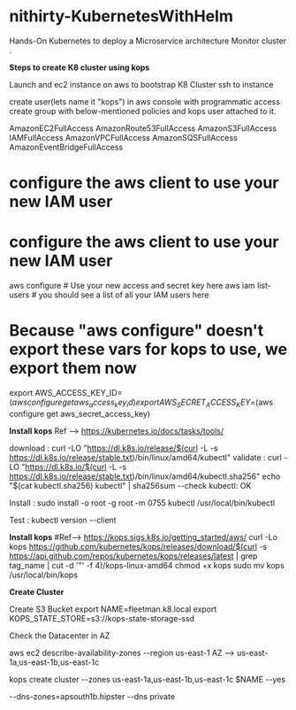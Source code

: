 # nithirty-KubernetesWithHelm
Hands-On  Kubernetes to deploy a Microservice architecture  Monitor cluster .



**Steps to create K8 cluster using kops**

Launch and ec2 instance on aws to bootstrap K8 Cluster
ssh to instance




create user(lets name it "kops") in aws console with programmatic access
create group with below-mentioned policies and kops user attached to it.

AmazonEC2FullAccess
AmazonRoute53FullAccess
AmazonS3FullAccess
IAMFullAccess
AmazonVPCFullAccess
AmazonSQSFullAccess
AmazonEventBridgeFullAccess

# configure the aws client to use your new IAM user
# configure the aws client to use your new IAM user
aws configure           # Use your new access and secret key here
aws iam list-users      # you should see a list of all your IAM users here

# Because "aws configure" doesn't export these vars for kops to use, we export them now
export AWS_ACCESS_KEY_ID=$(aws configure get aws_access_key_id)
export AWS_SECRET_ACCESS_KEY=$(aws configure get aws_secret_access_key)


**Install kops** 
Ref --> https://kubernetes.io/docs/tasks/tools/ 

download :
curl -LO "https://dl.k8s.io/release/$(curl -L -s https://dl.k8s.io/release/stable.txt)/bin/linux/amd64/kubectl"
validate :
curl -LO "https://dl.k8s.io/$(curl -L -s https://dl.k8s.io/release/stable.txt)/bin/linux/amd64/kubectl.sha256"
echo "$(cat kubectl.sha256)  kubectl" | sha256sum --check
kubectl: OK

Install :
sudo install -o root -g root -m 0755 kubectl /usr/local/bin/kubectl

Test :
kubectl version --client

**Install kops** 
#Ref--> https://kops.sigs.k8s.io/getting_started/aws/
curl -Lo kops https://github.com/kubernetes/kops/releases/download/$(curl -s https://api.github.com/repos/kubernetes/kops/releases/latest | grep tag_name | cut -d '"' -f 4)/kops-linux-amd64
chmod +x kops
sudo mv kops /usr/local/bin/kops


**Create Cluster**

Create S3 Bucket
export NAME=fleetman.k8.local
export KOPS_STATE_STORE=s3://kops-state-storage-ssd


Check the Datacenter in AZ 

aws ec2 describe-availability-zones --region us-east-1
AZ --> us-east-1a,us-east-1b,us-east-1c

kops create cluster --zones us-east-1a,us-east-1b,us-east-1c $NAME --yes


--dns-zones=apsouth1b.hipster --dns private